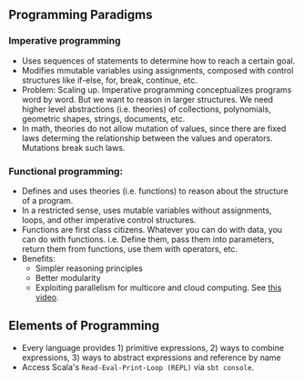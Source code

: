 ## Programming Paradigms

### Imperative programming

- Uses sequences of statements to determine how to reach a certain goal.
- Modifies mmutable variables using assignments, composed with control structures like if-else, for, break, continue, etc.
- Problem: Scaling up. Imperative programming conceptualizes programs word by word. But we want to reason in larger structures. We need higher level abstractions (i.e. theories) of collections, polynomials, geometric shapes, strings, documents, etc.
- In math, theories do not allow mutation of values, since there are fixed laws determing the relationship between the values and operators. Mutations break such laws.

### Functional programming:

- Defines and uses theories (i.e. functions) to reason about the structure of a program.
- In a restricted sense, uses mutable variables without assignments, loops, and other imperative control structures.
- Functions are first class citizens. Whatever you can do with data, you can do with functions. i.e. Define them, pass them into parameters, return them from functions, use them with operators, etc.
- Benefits:
  - Simpler reasoning principles
  - Better modularity
  - Exploiting parallelism for multicore and cloud computing. See [this video](https://www.youtube.com/watch?v=3jg1AheF4n0).

## Elements of Programming

- Every language provides 1) primitive expressions, 2) ways to combine expressions, 3) ways to abstract expressions and reference by name
- Access Scala's `Read-Eval-Print-Loop (REPL)` via `sbt console`.
